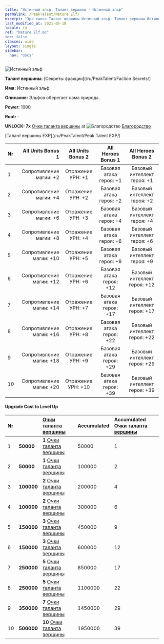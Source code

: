 ```yaml
---
title: "Истинный эльф. Талант вершины - Истинный эльф"
permalink: /PeakTalent/Nature Elf/
excerpt: "Эра хаоса Талант вершины Истинный эльф. Талант вершины Истинный эльф. Истинный эльф"
last_modified_at: 2021-05-18
locale: ru
ref: "Nature Elf.md"
toc: false
classes: wide
layout: single
sidebar:
  nav: "docs"
---
```


  ![Истинный эльф](/images/pt/talent_3007.png)

  **Талант вершины:** [Секреты фракции](/ru/PeakTalent/Faction Secrets/)

  **Имя:** Истинный эльф

  **Описание:** Эльфов оберегает сама природа.

  **Power:** 1000

  **Root:** -

  **UNLOCK: 7x** [Очки таланта вершины](/ItemsRU/con_934/) at ![Благородство](/images/pt/talent_3006.png) [Благородство](/ru/PeakTalent/Chivalry/)

  [Талант вершины EXP](/ru/PeakTalent/Peak Talent EXP/)

  | Nr | All Units Bonus 1 | All Units Bonus 2 | All Heroes Bonus 1 | All Heroes Bonus 2 |
  |:---|--------------:|:-------------:|:-------------:|:-------------:|
  | 1 | Сопротивление магии: +2 | Отражение УРН: +1 | Базовая атака героя: +1 | Базовый интеллект героя: +1 |
  | 2 | Сопротивление магии: +4 | Отражение УРН: +2 | Базовая атака героя: +2 | Базовый интеллект героя: +2 |
  | 3 | Сопротивление магии: +6 | Отражение УРН: +3 | Базовая атака героя: +4 | Базовый интеллект героя: +4 |
  | 4 | Сопротивление магии: +8 | Отражение УРН: +4 | Базовая атака героя: +6 | Базовый интеллект героя: +6 |
  | 5 | Сопротивление магии: +10 | Отражение УРН: +5 | Базовая атака героя: +9 | Базовый интеллект героя: +9 |
  | 6 | Сопротивление магии: +12 | Отражение УРН: +6 | Базовая атака героя: +12 | Базовый интеллект героя: +12 |
  | 7 | Сопротивление магии: +14 | Отражение УРН: +7 | Базовая атака героя: +17 | Базовый интеллект героя: +17 |
  | 8 | Сопротивление магии: +16 | Отражение УРН: +8 | Базовая атака героя: +22 | Базовый интеллект героя: +22 |
  | 9 | Сопротивление магии: +18 | Отражение УРН: +9 | Базовая атака героя: +29 | Базовый интеллект героя: +29 |
  | 10 | Сопротивление магии: +20 | Отражение УРН: +10 | Базовая атака героя: +39 | Базовый интеллект героя: +39 |


#### Upgrade Cost to Level Up

  | Nr | <i class="fas fa-coins"/> | [Очки таланта вершины](/ItemsRU/con_934/) | Accumulated <i class="fas fa-coins"/> | Accumulated [Очки таланта вершины](/ItemsRU/con_934/) |
  |:---|:--------------|:-------------|:-------------|:-------------|
  | 1 | **50000** | **1** [Очки таланта вершины](/ItemsRU/con_934/) | 50000 | 1 |
  | 2 | **50000** | **1** [Очки таланта вершины](/ItemsRU/con_934/) | 100000 | 2 |
  | 3 | **100000** | **2** [Очки таланта вершины](/ItemsRU/con_934/) | 200000 | 4 |
  | 4 | **100000** | **2** [Очки таланта вершины](/ItemsRU/con_934/) | 300000 | 6 |
  | 5 | **150000** | **3** [Очки таланта вершины](/ItemsRU/con_934/) | 450000 | 9 |
  | 6 | **150000** | **3** [Очки таланта вершины](/ItemsRU/con_934/) | 600000 | 12 |
  | 7 | **250000** | **5** [Очки таланта вершины](/ItemsRU/con_934/) | 850000 | 17 |
  | 8 | **250000** | **5** [Очки таланта вершины](/ItemsRU/con_934/) | 1100000 | 22 |
  | 9 | **350000** | **7** [Очки таланта вершины](/ItemsRU/con_934/) | 1450000 | 29 |
  | 10 | **500000** | **10** [Очки таланта вершины](/ItemsRU/con_934/) | 1950000 | 39 |
